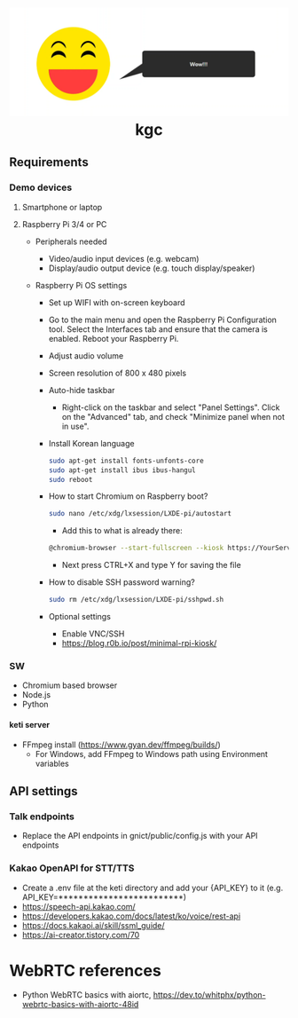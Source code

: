 <h1 align="center">
  <img src="icon.png"><br/>kgc
</h1>

## Requirements
### Demo devices
1. Smartphone or laptop

2. Raspberry Pi 3/4 or PC
    - Peripherals needed
        - Video/audio input devices (e.g. webcam)
        - Display/audio output device (e.g. touch display/speaker)

    - Raspberry Pi OS settings
        - Set up WIFI with on-screen keyboard
        - Go to the main menu and open the Raspberry Pi Configuration tool. Select the Interfaces tab and ensure that the camera is enabled. Reboot your Raspberry Pi.
        - Adjust audio volume
        - Screen resolution of 800 x 480 pixels
        - Auto-hide taskbar
            - Right-click on the taskbar and select "Panel Settings". Click on the "Advanced" tab, and check "Minimize panel when not in use".
        - Install Korean language
            ```bash
            sudo apt-get install fonts-unfonts-core
            sudo apt-get install ibus ibus-hangul
            sudo reboot
            ```
        - How to start Chromium on Raspberry boot?
            ```bash
            sudo nano /etc/xdg/lxsession/LXDE-pi/autostart
            ```
            - Add this to what is already there:
            ```bash
            @chromium-browser --start-fullscreen --kiosk https://YourServerURL.com
            ```
            - Next press CTRL+X and type Y for saving the file

        - How to disable SSH password warning?
            ```bash
            sudo rm /etc/xdg/lxsession/LXDE-pi/sshpwd.sh
            ```
        - Optional settings
            - Enable VNC/SSH
            - https://blog.r0b.io/post/minimal-rpi-kiosk/ 

### SW
- Chromium based browser
- Node.js
- Python

#### keti server
- FFmpeg install (https://www.gyan.dev/ffmpeg/builds/)
    -  For Windows, add FFmpeg to Windows path using Environment variables

## API settings
### Talk endpoints
- Replace the API endpoints in gnict/public/config.js with your API endpoints

### Kakao OpenAPI for STT/TTS
- Create a .env file at the keti directory and add your {API_KEY} to it (e.g. API_KEY=*************************)
- https://speech-api.kakao.com/
- https://developers.kakao.com/docs/latest/ko/voice/rest-api
- https://docs.kakaoi.ai/skill/ssml_guide/
- https://ai-creator.tistory.com/70


# WebRTC references

- Python WebRTC basics with aiortc, https://dev.to/whitphx/python-webrtc-basics-with-aiortc-48id
<!-- - Building a WebRTC video broadcast using Javascript, https://gabrieltanner.org/blog/webrtc-video-broadcast
- WebRTC tutorial, https://www.youtube.com/watch?v=QJMM758oCYk&list=PLayYqdnyegt0qX8EfEGExxZF3DxkyA1Dj -->
